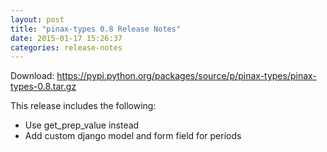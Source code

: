 ```yaml
---
layout: post
title: "pinax-types 0.8 Release Notes"
date: 2015-01-17 15:26:37
categories: release-notes
---
```


Download: <https://pypi.python.org/packages/source/p/pinax-types/pinax-types-0.8.tar.gz>

This release includes the following:

* Use get_prep_value instead
* Add custom django model and form field for periods
